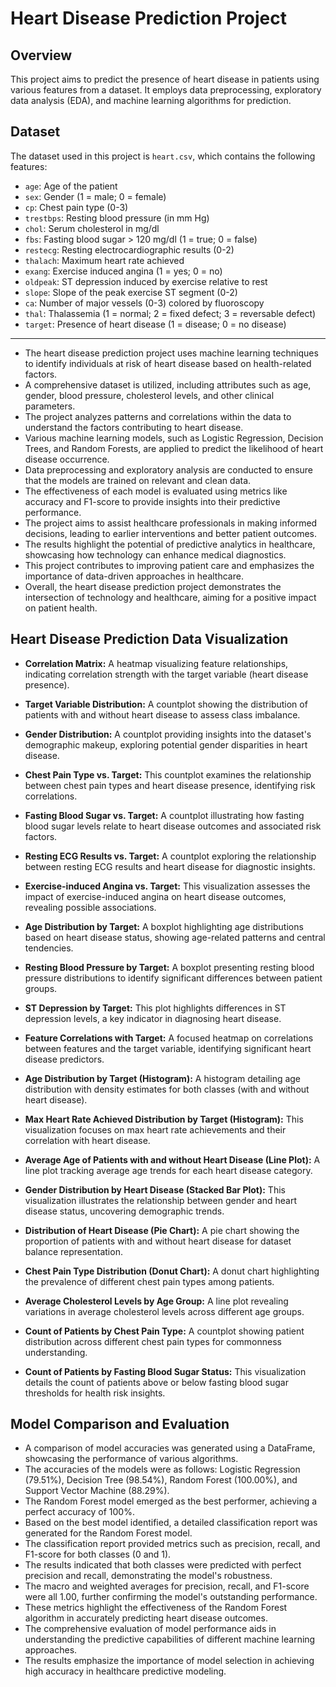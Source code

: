 # Heart Disease Prediction Project

## Overview
This project aims to predict the presence of heart disease in patients using various features from a dataset. It employs data preprocessing, exploratory data analysis (EDA), and machine learning algorithms for prediction.

## Dataset
The dataset used in this project is `heart.csv`, which contains the following features:

- `age`: Age of the patient
- `sex`: Gender (1 = male; 0 = female)
- `cp`: Chest pain type (0-3)
- `trestbps`: Resting blood pressure (in mm Hg)
- `chol`: Serum cholesterol in mg/dl
- `fbs`: Fasting blood sugar > 120 mg/dl (1 = true; 0 = false)
- `restecg`: Resting electrocardiographic results (0-2)
- `thalach`: Maximum heart rate achieved
- `exang`: Exercise induced angina (1 = yes; 0 = no)
- `oldpeak`: ST depression induced by exercise relative to rest
- `slope`: Slope of the peak exercise ST segment (0-2)
- `ca`: Number of major vessels (0-3) colored by fluoroscopy
- `thal`: Thalassemia (1 = normal; 2 = fixed defect; 3 = reversable defect)
- `target`: Presence of heart disease (1 = disease; 0 = no disease)

---

- The heart disease prediction project uses machine learning techniques to identify individuals at risk of heart disease based on health-related factors.
- A comprehensive dataset is utilized, including attributes such as age, gender, blood pressure, cholesterol levels, and other clinical parameters.
- The project analyzes patterns and correlations within the data to understand the factors contributing to heart disease.
- Various machine learning models, such as Logistic Regression, Decision Trees, and Random Forests, are applied to predict the likelihood of heart disease occurrence.
- Data preprocessing and exploratory analysis are conducted to ensure that the models are trained on relevant and clean data.
- The effectiveness of each model is evaluated using metrics like accuracy and F1-score to provide insights into their predictive performance.
- The project aims to assist healthcare professionals in making informed decisions, leading to earlier interventions and better patient outcomes.
- The results highlight the potential of predictive analytics in healthcare, showcasing how technology can enhance medical diagnostics.
- This project contributes to improving patient care and emphasizes the importance of data-driven approaches in healthcare.
- Overall, the heart disease prediction project demonstrates the intersection of technology and healthcare, aiming for a positive impact on patient health.

## Heart Disease Prediction Data Visualization

- **Correlation Matrix:** A heatmap visualizing feature relationships, indicating correlation strength with the target variable (heart disease presence).

- **Target Variable Distribution:** A countplot showing the distribution of patients with and without heart disease to assess class imbalance.

- **Gender Distribution:** A countplot providing insights into the dataset's demographic makeup, exploring potential gender disparities in heart disease.

- **Chest Pain Type vs. Target:** This countplot examines the relationship between chest pain types and heart disease presence, identifying risk correlations.

- **Fasting Blood Sugar vs. Target:** A countplot illustrating how fasting blood sugar levels relate to heart disease outcomes and associated risk factors.

- **Resting ECG Results vs. Target:** A countplot exploring the relationship between resting ECG results and heart disease for diagnostic insights.

- **Exercise-induced Angina vs. Target:** This visualization assesses the impact of exercise-induced angina on heart disease outcomes, revealing possible associations.

- **Age Distribution by Target:** A boxplot highlighting age distributions based on heart disease status, showing age-related patterns and central tendencies.

- **Resting Blood Pressure by Target:** A boxplot presenting resting blood pressure distributions to identify significant differences between patient groups.

- **ST Depression by Target:** This plot highlights differences in ST depression levels, a key indicator in diagnosing heart disease.

- **Feature Correlations with Target:** A focused heatmap on correlations between features and the target variable, identifying significant heart disease predictors.

- **Age Distribution by Target (Histogram):** A histogram detailing age distribution with density estimates for both classes (with and without heart disease).

- **Max Heart Rate Achieved Distribution by Target (Histogram):** This visualization focuses on max heart rate achievements and their correlation with heart disease.

- **Average Age of Patients with and without Heart Disease (Line Plot):** A line plot tracking average age trends for each heart disease category.

- **Gender Distribution by Heart Disease (Stacked Bar Plot):** This visualization illustrates the relationship between gender and heart disease status, uncovering demographic trends.

- **Distribution of Heart Disease (Pie Chart):** A pie chart showing the proportion of patients with and without heart disease for dataset balance representation.

- **Chest Pain Type Distribution (Donut Chart):** A donut chart highlighting the prevalence of different chest pain types among patients.

- **Average Cholesterol Levels by Age Group:** A line plot revealing variations in average cholesterol levels across different age groups.

- **Count of Patients by Chest Pain Type:** A countplot showing patient distribution across different chest pain types for commonness understanding.

- **Count of Patients by Fasting Blood Sugar Status:** This visualization details the count of patients above or below fasting blood sugar thresholds for health risk insights.





## Model Comparison and Evaluation

- A comparison of model accuracies was generated using a DataFrame, showcasing the performance of various algorithms.
- The accuracies of the models were as follows: Logistic Regression (79.51%), Decision Tree (98.54%), Random Forest (100.00%), and Support Vector Machine (88.29%).
- The Random Forest model emerged as the best performer, achieving a perfect accuracy of 100%.
- Based on the best model identified, a detailed classification report was generated for the Random Forest model.
- The classification report provided metrics such as precision, recall, and F1-score for both classes (0 and 1).
- The results indicated that both classes were predicted with perfect precision and recall, demonstrating the model's robustness.
- The macro and weighted averages for precision, recall, and F1-score were all 1.00, further confirming the model's outstanding performance.
- These metrics highlight the effectiveness of the Random Forest algorithm in accurately predicting heart disease outcomes.
- The comprehensive evaluation of model performance aids in understanding the predictive capabilities of different machine learning approaches.
- The results emphasize the importance of model selection in achieving high accuracy in healthcare predictive modeling.

